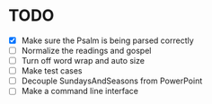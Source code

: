 # TODO

- [X] Make sure the Psalm is being parsed correctly
- [ ] Normalize the readings and gospel
- [ ] Turn off word wrap and auto size
- [ ] Make test cases
- [ ] Decouple SundaysAndSeasons from PowerPoint
- [ ] Make a command line interface
